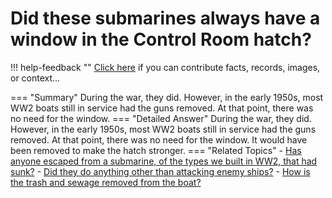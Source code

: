 # Did these submarines always have a window in the Control Room hatch?

!!! help-feedback ""
    <a href="/feedback/" data-feedback-link>Click here</a>
    if you can contribute facts, records, images, or context…

<a id="summary"></a>
=== "Summary"
    During the war, they did. However, in the early 1950s, most WW2 boats still in service had the guns removed. At that point, there was no need for the window.
=== "Detailed Answer"
    During the war, they did.  However, in the early 1950s, most WW2 boats still in service had the guns removed.  At that point, there was no need for the window.  It would have been removed to make the hatch stronger.
=== "Related Topics"
    - [Has anyone escaped from a submarine, of the types we built in WW2, that had sunk?](./has-anyone-escaped-from-a-submarine-of-the-types-we-built-in-ww2-that-had-sunk.md#summary)
    - [Did they do anything other than attacking enemy ships?](./did-they-do-anything-other-than-attacking-enemy-ships.md#summary)
    - [How is the trash and sewage removed from the boat?](./how-is-the-trash-and-sewage-removed-from-the-boat.md#summary)